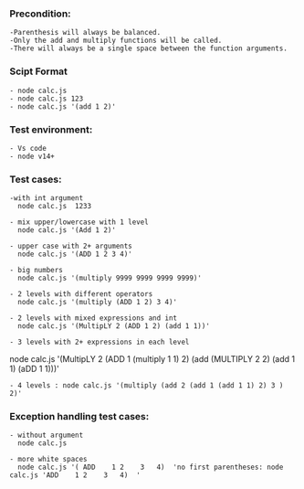 ### Precondition:

    -Parenthesis will always be balanced.
    -Only the add and multiply functions will be called.
    -There will always be a single space between the function arguments.

### Scipt Format

    - node calc.js
    - node calc.js 123
    - node calc.js '(add 1 2)'

### Test environment:

    - Vs code
    - node v14+

### Test cases:

    -with int argument
      node calc.js  1233

    - mix upper/lowercase with 1 level
      node calc.js '(Add 1 2)'

    - upper case with 2+ arguments
      node calc.js '(ADD 1 2 3 4)'

    - big numbers
      node calc.js '(multiply 9999 9999 9999 9999)'

    - 2 levels with different operators
      node calc.js '(multiply (ADD 1 2) 3 4)'

    - 2 levels with mixed expressions and int
      node calc.js '(MultipLY 2 (ADD 1 2) (add 1 1))'

    - 3 levels with 2+ expressions in each level

node calc.js '(MultipLY 2 (ADD 1 (multiply 1 1) 2) (add (MULTIPLY 2 2) (add 1 1) (aDD 1 1)))'

    - 4 levels : node calc.js '(multiply (add 2 (add 1 (add 1 1) 2) 3 ) 2)'

### Exception handling test cases:

    - without argument
      node calc.js 

    - more white spaces
      node calc.js '( ADD    1 2    3   4)  'no first parentheses: node calc.js 'ADD    1 2    3   4)  '
